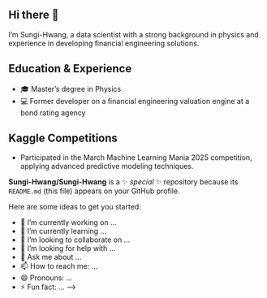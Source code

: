 ## Hi there 👋
I’m Sungi-Hwang, a data scientist with a strong background in physics and experience in developing financial engineering solutions.  
## Education & Experience  
- 🎓 Master’s degree in Physics  
- 💻 Former developer on a financial engineering valuation engine at a bond rating agency
## Kaggle Competitions
- Participated in the March Machine Learning Mania 2025 competition, applying advanced predictive modeling techniques.

**Sungi-Hwang/Sungi-Hwang** is a ✨ _special_ ✨ repository because its `README.md` (this file) appears on your GitHub profile.

Here are some ideas to get you started:

- 🔭 I’m currently working on ...
- 🌱 I’m currently learning ...
- 👯 I’m looking to collaborate on ...
- 🤔 I’m looking for help with ...
- 💬 Ask me about ...
- 📫 How to reach me: ...
- 😄 Pronouns: ...
- ⚡ Fun fact: ...
-->

